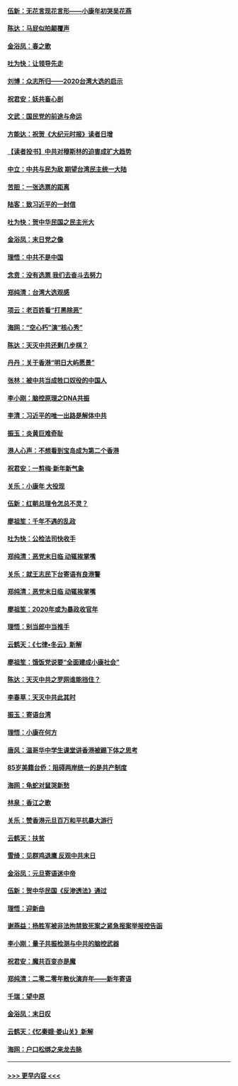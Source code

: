 #### [伍新：无花言现花言形——小康年初哭吴花燕](../pages/nsc993/n11800044.md?t=01172311) 
#### [陈达：马屁似拍颠覆声](../pages/nsc993/n11800010.md?t=01172311) 
#### [金浴凤：春之歌](../pages/nsc993/n11797687.md?t=01172311) 
#### [吐为快：让领导先走](../pages/nsc993/n11797512.md?t=01172311) 
#### [刘博：众志所归——2020台湾大选的启示](../pages/nsc993/n11796878.md?t=01172311) 
#### [祝君安：妖共畜心剖](../pages/nsc993/n11794273.md?t=01172311) 
#### [文武：国民党的前途与命运](../pages/nsc993/n11794198.md?t=01172311) 
#### [方能达：祝贺《大纪元时报》读者日增](../pages/nsc993/n11793807.md?t=01172311) 
#### [【读者投书】中共对穆斯林的迫害成扩大趋势](../pages/nsc993/n11791371.md?t=01172311) 
#### [中立：中共与民为敌 期望台湾民主统一大陆](../pages/nsc993/n11790392.md?t=01172311) 
#### [苦胆：一张选票的距离](../pages/nsc993/n11788914.md?t=01172311) 
#### [陆客：致习近平的一封信](../pages/nsc993/n11788867.md?t=01172311) 
#### [吐为快：贺中华民国之民主光大](../pages/nsc993/n11788618.md?t=01172311) 
#### [金浴凤：末日党之像](../pages/nsc993/n11787475.md?t=01172311) 
#### [理悟：中共不是中国](../pages/nsc993/n11787463.md?t=01172311) 
#### [念贲：没有选票  我们去奋斗去努力](../pages/nsc993/n11787398.md?t=01172311) 
#### [郑纯清：台湾大选观感](../pages/nsc993/n11786210.md?t=01172311) 
#### [项云：老百姓看“打黑除恶”](../pages/nsc993/n11785398.md?t=01172311) 
#### [海网：“空心朽”演“核心秀”](../pages/nsc993/n11783874.md?t=01172311) 
#### [陈达：天灭中共还剩几步棋？](../pages/nsc993/n11783719.md?t=01172311) 
#### [丹丹：关于香港“明日大屿愿景”](../pages/nsc993/n11783273.md?t=01172311) 
#### [张林：被中共当成牲口奴役的中国人](../pages/nsc993/n11782397.md?t=01172311) 
#### [李小刚：脑控原理之DNA共振](../pages/nsc993/n11780962.md?t=01172311) 
#### [李清：习近平的唯一出路是解体中共](../pages/nsc993/n11780866.md?t=01172311) 
#### [振玉：炎黄巨难奇耻](../pages/nsc993/n11779632.md?t=01172311) 
#### [港人心声：不想看到宝岛成为第二个香港](../pages/nsc993/n11778817.md?t=01172311) 
#### [祝君安：一剪梅‧新年新气象](../pages/nsc993/n11776340.md?t=01172311) 
#### [关乐：小康年 大役现](../pages/nsc993/n11774213.md?t=01172311) 
#### [伍新：红朝总理令怎总不灵？](../pages/nsc993/n11770813.md?t=01172311) 
#### [廖祖笙：千年不遇的乱政](../pages/nsc993/n11770373.md?t=01172311) 
#### [吐为快：公检法司快收手](../pages/nsc993/n11770359.md?t=01172311) 
#### [郑纯清：恶党末日临 动辄挨掌嘴](../pages/nsc993/n11769912.md?t=01172311) 
#### [关乐：就王志民下台寄语有良港警](../pages/nsc993/n11769903.md?t=01172311) 
#### [郑纯清：恶党末日临 动辄挨掌嘴](../pages/nsc993/n11769356.md?t=01172311) 
#### [廖祖笙：2020年或为暴政收官年](../pages/nsc993/n11768216.md?t=01172311) 
#### [理悟：别当郎中当推手](../pages/nsc993/n11768243.md?t=01172311) 
#### [云鹤天：《七律▪冬云》新解](../pages/nsc993/n11768204.md?t=01172311) 
#### [廖祖笙：饿饭党说要“全面建成小康社会”](../pages/nsc993/n11767482.md?t=01172311) 
#### [陈达：天灭中共之罗网谁能挡住？](../pages/nsc993/n11767465.md?t=01172311) 
#### [李春草：天灭中共此其时](../pages/nsc993/n11767452.md?t=01172311) 
#### [振玉：寄语台湾](../pages/nsc993/n11767432.md?t=01172311) 
#### [理悟：小康在何方](../pages/nsc993/n11767394.md?t=01172311) 
#### [唐风：温哥华中学生课堂讲香港被踢下体之思考](../pages/nsc993/n11766848.md?t=01172311) 
#### [85岁美籍台侨：阻碍两岸统一的是共产制度](../pages/nsc993/n11765043.md?t=01172311) 
#### [海网：龟蛇对鼠哭新愁](../pages/nsc993/n11764895.md?t=01172311) 
#### [林泉：香江之歌](../pages/nsc993/n11764415.md?t=01172311) 
#### [关乐：赞香港元旦百万和平抗暴大游行](../pages/nsc993/n11764382.md?t=01172311) 
#### [云鹤天：扶贫](../pages/nsc993/n11764245.md?t=01172311) 
#### [雪绮：见群鸡退鹰  反观中共末日](../pages/nsc993/n11762112.md?t=01172311) 
#### [金浴凤：元旦寄语迷中帝](../pages/nsc993/n11761788.md?t=01172311) 
#### [伍新：贺中华民国《反渗透法》通过](../pages/nsc993/n11761994.md?t=01172311) 
#### [理悟：迎新曲](../pages/nsc993/n11761152.md?t=01172311) 
#### [谢燕益：杨胜军被非法拘禁致死案之紧急报案举报控告函](../pages/nsc993/n11756134.md?t=01172311) 
#### [李小刚：量子共振检测与中共的脑控武器](../pages/nsc993/n11754518.md?t=01172311) 
#### [祝君安：魔共百变亦是魔](../pages/nsc993/n11754469.md?t=01172311) 
#### [郑纯清：二零二零年散伙演弃年——新年寄语](../pages/nsc993/n11754195.md?t=01172311) 
#### [千瑞：望中原](../pages/nsc993/n11754159.md?t=01172311) 
#### [金浴凤：末日叹](../pages/nsc993/n11752359.md?t=01172311) 
#### [云鹤天：《忆秦娥‧娄山关》新解](../pages/nsc993/n11752348.md?t=01172311) 
#### [海网：户口松绑之来龙去脉](../pages/nsc993/n11752328.md?t=01172311) 

----
#### [ >>> 更早内容 <<< ](../indexes/nsc993-earlier.md)
